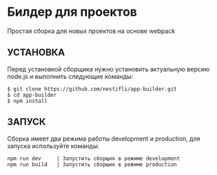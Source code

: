 Билдер для проектов
=============================

Простая сборка для новых проектов на основе webpack

УСТАНОВКА
---------

Перед установкой сборщика нужно установить актуальную версию node.js
и выполнить следующие команды:

    $ git clone https://github.com/nestifli/app-builder.git
    $ cd app-builder
    $ npm install

ЗАПУСК
------

Сборка имеет два режима работы development и production, для запуска используйте команды:

    npm run dev     | Запустить сборщик в режиме development
    npm run build   | Запустить сборщик в режиме production